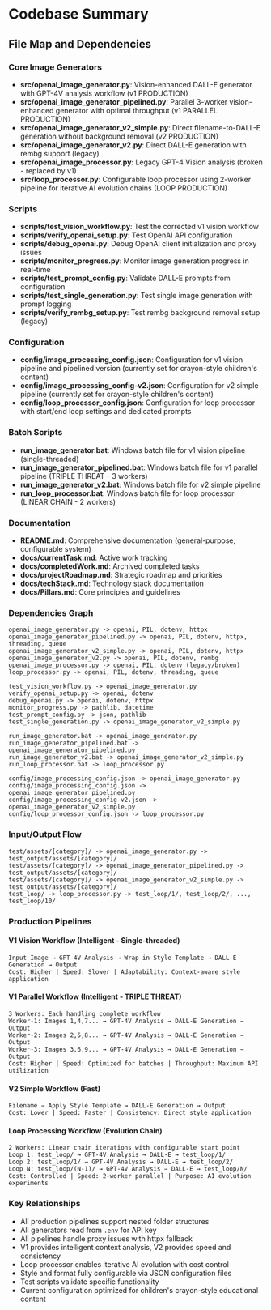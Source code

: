 # Codebase Summary

## File Map and Dependencies

### Core Image Generators
- **src/openai_image_generator.py**: Vision-enhanced DALL-E generator with GPT-4V analysis workflow (v1 PRODUCTION)
- **src/openai_image_generator_pipelined.py**: Parallel 3-worker vision-enhanced generator with optimal throughput (v1 PARALLEL PRODUCTION)
- **src/openai_image_generator_v2_simple.py**: Direct filename-to-DALL-E generation without background removal (v2 PRODUCTION)
- **src/openai_image_generator_v2.py**: Direct DALL-E generation with rembg support (legacy)
- **src/openai_image_processor.py**: Legacy GPT-4 Vision analysis (broken - replaced by v1)
- **src/loop_processor.py**: Configurable loop processor using 2-worker pipeline for iterative AI evolution chains (LOOP PRODUCTION)

### Scripts
- **scripts/test_vision_workflow.py**: Test the corrected v1 vision workflow
- **scripts/verify_openai_setup.py**: Test OpenAI API configuration
- **scripts/debug_openai.py**: Debug OpenAI client initialization and proxy issues
- **scripts/monitor_progress.py**: Monitor image generation progress in real-time
- **scripts/test_prompt_config.py**: Validate DALL-E prompts from configuration
- **scripts/test_single_generation.py**: Test single image generation with prompt logging
- **scripts/verify_rembg_setup.py**: Test rembg background removal setup (legacy)

### Configuration
- **config/image_processing_config.json**: Configuration for v1 vision pipeline and pipelined version (currently set for crayon-style children's content)
- **config/image_processing_config-v2.json**: Configuration for v2 simple pipeline (currently set for crayon-style children's content)
- **config/loop_processor_config.json**: Configuration for loop processor with start/end loop settings and dedicated prompts

### Batch Scripts
- **run_image_generator.bat**: Windows batch file for v1 vision pipeline (single-threaded)
- **run_image_generator_pipelined.bat**: Windows batch file for v1 parallel pipeline (TRIPLE THREAT - 3 workers)
- **run_image_generator_v2.bat**: Windows batch file for v2 simple pipeline
- **run_loop_processor.bat**: Windows batch file for loop processor (LINEAR CHAIN - 2 workers)

### Documentation
- **README.md**: Comprehensive documentation (general-purpose, configurable system)
- **docs/currentTask.md**: Active work tracking
- **docs/completedWork.md**: Archived completed tasks
- **docs/projectRoadmap.md**: Strategic roadmap and priorities
- **docs/techStack.md**: Technology stack documentation
- **docs/Pillars.md**: Core principles and guidelines

### Dependencies Graph

```
openai_image_generator.py -> openai, PIL, dotenv, httpx
openai_image_generator_pipelined.py -> openai, PIL, dotenv, httpx, threading, queue
openai_image_generator_v2_simple.py -> openai, PIL, dotenv, httpx
openai_image_generator_v2.py -> openai, PIL, dotenv, rembg
openai_image_processor.py -> openai, PIL, dotenv (legacy/broken)
loop_processor.py -> openai, PIL, dotenv, threading, queue

test_vision_workflow.py -> openai_image_generator.py
verify_openai_setup.py -> openai, dotenv
debug_openai.py -> openai, dotenv, httpx
monitor_progress.py -> pathlib, datetime
test_prompt_config.py -> json, pathlib
test_single_generation.py -> openai_image_generator_v2_simple.py

run_image_generator.bat -> openai_image_generator.py
run_image_generator_pipelined.bat -> openai_image_generator_pipelined.py
run_image_generator_v2.bat -> openai_image_generator_v2_simple.py
run_loop_processor.bat -> loop_processor.py

config/image_processing_config.json -> openai_image_generator.py
config/image_processing_config.json -> openai_image_generator_pipelined.py
config/image_processing_config-v2.json -> openai_image_generator_v2_simple.py
config/loop_processor_config.json -> loop_processor.py
```

### Input/Output Flow

```
test/assets/[category]/ -> openai_image_generator.py -> test_output/assets/[category]/
test/assets/[category]/ -> openai_image_generator_pipelined.py -> test_output/assets/[category]/
test/assets/[category]/ -> openai_image_generator_v2_simple.py -> test_output/assets/[category]/
test_loop/ -> loop_processor.py -> test_loop/1/, test_loop/2/, ..., test_loop/10/
```

### Production Pipelines

#### V1 Vision Workflow (Intelligent - Single-threaded)
```
Input Image → GPT-4V Analysis → Wrap in Style Template → DALL-E Generation → Output
Cost: Higher | Speed: Slower | Adaptability: Context-aware style application
```

#### V1 Parallel Workflow (Intelligent - TRIPLE THREAT)
```
3 Workers: Each handling complete workflow
Worker-1: Images 1,4,7... → GPT-4V Analysis → DALL-E Generation → Output
Worker-2: Images 2,5,8... → GPT-4V Analysis → DALL-E Generation → Output  
Worker-3: Images 3,6,9... → GPT-4V Analysis → DALL-E Generation → Output
Cost: Higher | Speed: Optimized for batches | Throughput: Maximum API utilization
```

#### V2 Simple Workflow (Fast)
```
Filename → Apply Style Template → DALL-E Generation → Output
Cost: Lower | Speed: Faster | Consistency: Direct style application
```

#### Loop Processing Workflow (Evolution Chain)
```
2 Workers: Linear chain iterations with configurable start point
Loop 1: test_loop/ → GPT-4V Analysis → DALL-E → test_loop/1/
Loop 2: test_loop/1/ → GPT-4V Analysis → DALL-E → test_loop/2/
Loop N: test_loop/(N-1)/ → GPT-4V Analysis → DALL-E → test_loop/N/
Cost: Controlled | Speed: 2-worker parallel | Purpose: AI evolution experiments
```

### Key Relationships
- All production pipelines support nested folder structures
- All generators read from `.env` for API key
- All pipelines handle proxy issues with httpx fallback
- V1 provides intelligent context analysis, V2 provides speed and consistency
- Loop processor enables iterative AI evolution with cost control
- Style and format fully configurable via JSON configuration files
- Test scripts validate specific functionality
- Current configuration optimized for children's crayon-style educational content
